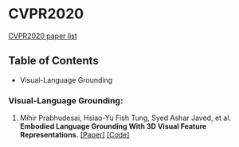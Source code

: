 # CVPR2020
[CVPR2020 paper list](http://cvpr2020.thecvf.com/program/main-conference)

## Table of Contents
- Visual-Language Grounding

### Visual-Language Grounding:
1. Mihir Prabhudesai, Hsiao-Yu Fish Tung, Syed Ashar Javed, et al. **Embodied Language Grounding With 3D Visual Feature Representations.** [[Paper]](https://arxiv.org/pdf/1910.01210.pdf) [[Code]]()
